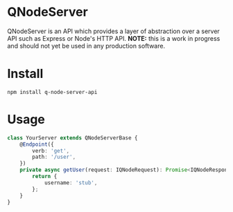 # QNodeServer

QNodeServer is an API which provides a layer of abstraction over a server API such as Express or Node's HTTP API.
**NOTE:** this is a work in progress and should not yet be used in any production software.

# Install

`npm install q-node-server-api`

# Usage

```typescript
class YourServer extends QNodeServerBase {
    @Endpoint({
        verb: 'get',
        path: '/user',
    })
    private async getUser(request: IQNodeRequest): Promise<IQNodeResponse> {
        return {
            username: 'stub',
        };
    }
}
```
